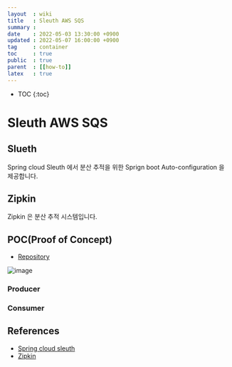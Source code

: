 ```yaml
---
layout  : wiki
title   : Sleuth AWS SQS
summary :
date    : 2022-05-03 13:30:00 +0900
updated : 2022-05-07 16:00:00 +0900
tag     : container
toc     : true
public  : true
parent  : [[how-to]]
latex   : true
---
```

* TOC
  {:toc}

# Sleuth AWS SQS

## Slueth

Spring cloud Sleuth 에서 분산 추적을 위한 Sprign boot Auto-configuration 을 제공합니다.

## Zipkin

Zipkin 은 분산 추적 시스템입니다.

## POC(Proof of Concept)
- [Repository](https://github.com/currenjin/sleuth-sqs-poc)

![image](https://user-images.githubusercontent.com/60500649/167242411-f1b70721-f4f6-4bbd-862f-fc9a535cad88.png)

### Producer

### Consumer

## References
- [Spring cloud sleuth](https://spring.io/projects/spring-cloud-sleuth)
- [Zipkin](https://zipkin.io)
